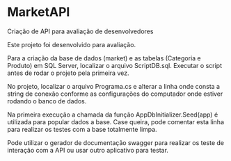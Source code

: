 # MarketAPI
 Criação de API para avaliação de desenvolvedores

Este projeto foi desenvolvido para avaliação.

Para a criação da base de dados (market) e as tabelas (Categoria e Produto) em SQL Server, localizar o arquivo ScriptDB.sql. 
Executar o script antes de rodar o projeto pela primeira vez.

No projeto, localizar o arquivo Programa.cs e alterar a linha onde consta a string de conexão conforme as configurações do computador onde estiver rodando o banco de dados.

Na primeira execução a chamada da função AppDbInitializer.Seed(app) é utilizada para popular dados a base. Case queira, pode comentar esta linha para realizar os testes com a base totalmente limpa.

Pode utilizar o gerador de documentação swagger para realizar os teste de interação com a API ou usar outro aplicativo para testar.
